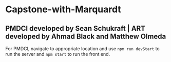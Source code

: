 # Capstone-with-Marquardt
## PMDCI developed by Sean Schukraft | ART developed by Ahmad Black and Matthew Olmeda
For PMDCI, navigate to appropriate location and use `npm run devStart` to run the server and `npm start` to run the front end.
